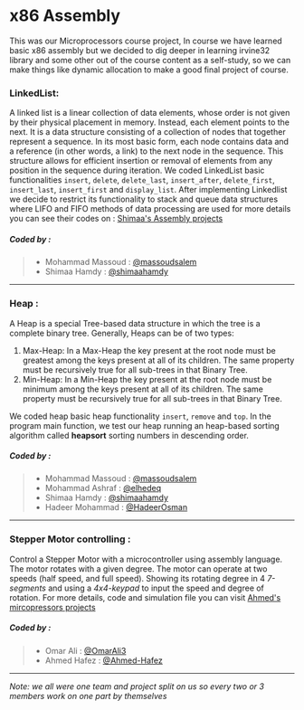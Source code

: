 # x86 Assembly
This was our Microprocessors course project, In course we have learned basic x86 assembly but we decided to dig deeper in learning irvine32 library and some other out of the course content as a self-study, so we can make things like dynamic allocation to make a good final project of course.

### LinkedList:

A linked list is a linear collection of data elements, whose order is not given by their physical placement in memory. Instead, each element points to the next. It is a data structure consisting of a collection of nodes that together represent a sequence. In its most basic form, each node contains data and a reference (in other words, a link) to the next node in the sequence. This structure allows for efficient insertion or removal of elements from any position in the sequence during iteration. We coded LinkedList basic functionalities `insert`, `delete`, `delete_last`, `insert_after`, `delete_first`, `insert_last`, `insert_first` and `display_list`. After implementing Linkedlist we decide to restrict its functionality to stack and queue data structures where LIFO and FIFO methods of data processing are used for more details you can see their codes on :
[Shimaa's Assembly projects]( https://github.com/shimaahamdy/college-projects/tree/master/assemply%20project )
##### Coded by :
> *  Mohammad Massoud : [@massoudsalem]( https://github.com/massoudsalem )
> * Shimaa Hamdy : [@shimaahamdy]( https://github.com/shimaahamdy )

---

### Heap :
A Heap is a special Tree-based data structure in which the tree is a complete binary tree. Generally, Heaps can be of two types:

1. Max-Heap: In a Max-Heap the key present at the root node must be greatest among the keys present at all of its children. The same property must be recursively true for all sub-trees in that Binary Tree.
2. Min-Heap: In a Min-Heap the key present at the root node must be minimum among the keys present at all of its children. The same property must be recursively true for all sub-trees in that Binary Tree.

We coded heap basic heap functionality `insert`, `remove` and `top`. In the program main function, we test our heap running an heap-based sorting algorithm called **heapsort** sorting numbers in descending order.

##### Coded by :
> *  Mohammad Massoud : [@massoudsalem]( https://github.com/massoudsalem )
> * Mohammad Ashraf : [@elhedeq]( https://github.com/elhedeq )
> * Shimaa Hamdy : [@shimaahamdy]( https://github.com/shimaahamdy )
> * Hadeer Mohammad : [@HadeerOsman]( https://github.com/HadeerOsman )

---

### Stepper Motor controlling :
Control a Stepper Motor with a microcontroller using assembly language.
The motor rotates with a given degree. The motor can operate at two speeds (half speed, and full speed).
Showing its rotating degree in 4 *7-segments* and using a *4x4-keypad* to input the speed and degree of rotation.
For more details, code and simulation file you can visit [Ahmed's mircopressors projects](https://github.com/Ahmed-Hafez/College/tree/master/Microprocessors/ControllingStepper)
##### Coded by :
> * Omar Ali : [@OmarAli3]( https://github.com/OmarAli3 )
> * Ahmed Hafez : [@Ahmed-Hafez]( https://github.com/Ahmed-Hafez )

---

*Note: we all were one team and project split on us so every two or 3 members work on one part by themselves* 
